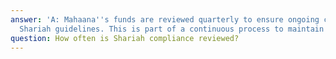 ```yaml
---
answer: 'A: Mahaana''s funds are reviewed quarterly to ensure ongoing compliance with
  Shariah guidelines. This is part of a continuous process to maintain high standards.'
question: How often is Shariah compliance reviewed?
---
```

